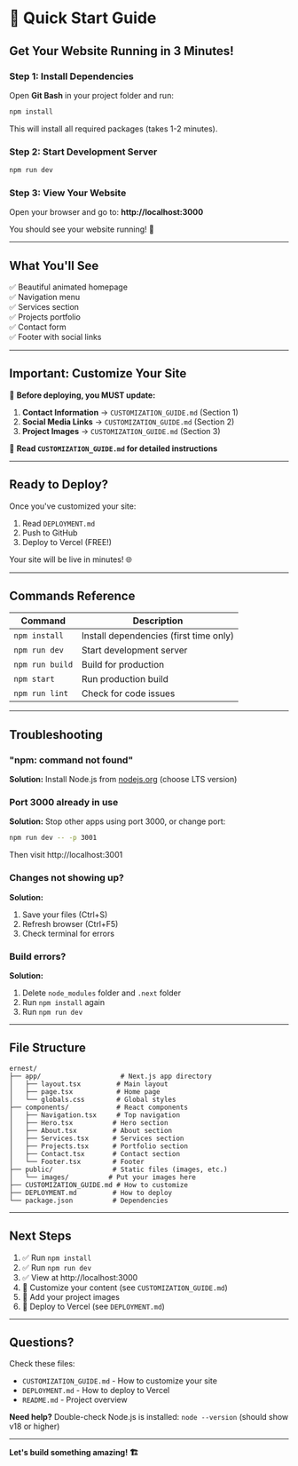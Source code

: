 # 🚀 Quick Start Guide

## Get Your Website Running in 3 Minutes!

### Step 1: Install Dependencies

Open **Git Bash** in your project folder and run:

```bash
npm install
```

This will install all required packages (takes 1-2 minutes).

### Step 2: Start Development Server

```bash
npm run dev
```

### Step 3: View Your Website

Open your browser and go to: **http://localhost:3000**

You should see your website running! 🎉

---

## What You'll See

✅ Beautiful animated homepage  
✅ Navigation menu  
✅ Services section  
✅ Projects portfolio  
✅ Contact form  
✅ Footer with social links  

---

## Important: Customize Your Site

🔴 **Before deploying, you MUST update:**

1. **Contact Information** → `CUSTOMIZATION_GUIDE.md` (Section 1)
2. **Social Media Links** → `CUSTOMIZATION_GUIDE.md` (Section 2)
3. **Project Images** → `CUSTOMIZATION_GUIDE.md` (Section 3)

📖 **Read `CUSTOMIZATION_GUIDE.md` for detailed instructions**

---

## Ready to Deploy?

Once you've customized your site:

1. Read `DEPLOYMENT.md`
2. Push to GitHub
3. Deploy to Vercel (FREE!)

Your site will be live in minutes! 🌐

---

## Commands Reference

| Command | Description |
|---------|-------------|
| `npm install` | Install dependencies (first time only) |
| `npm run dev` | Start development server |
| `npm run build` | Build for production |
| `npm start` | Run production build |
| `npm run lint` | Check for code issues |

---

## Troubleshooting

### "npm: command not found"
**Solution:** Install Node.js from [nodejs.org](https://nodejs.org) (choose LTS version)

### Port 3000 already in use
**Solution:** Stop other apps using port 3000, or change port:
```bash
npm run dev -- -p 3001
```
Then visit http://localhost:3001

### Changes not showing up?
**Solution:** 
1. Save your files (Ctrl+S)
2. Refresh browser (Ctrl+F5)
3. Check terminal for errors

### Build errors?
**Solution:**
1. Delete `node_modules` folder and `.next` folder
2. Run `npm install` again
3. Run `npm run dev`

---

## File Structure

```
ernest/
├── app/                    # Next.js app directory
│   ├── layout.tsx         # Main layout
│   ├── page.tsx           # Home page
│   └── globals.css        # Global styles
├── components/            # React components
│   ├── Navigation.tsx     # Top navigation
│   ├── Hero.tsx          # Hero section
│   ├── About.tsx         # About section
│   ├── Services.tsx      # Services section
│   ├── Projects.tsx      # Portfolio section
│   ├── Contact.tsx       # Contact section
│   └── Footer.tsx        # Footer
├── public/               # Static files (images, etc.)
│   └── images/          # Put your images here
├── CUSTOMIZATION_GUIDE.md # How to customize
├── DEPLOYMENT.md         # How to deploy
└── package.json          # Dependencies
```

---

## Next Steps

1. ✅ Run `npm install`
2. ✅ Run `npm run dev`
3. ✅ View at http://localhost:3000
4. 📝 Customize your content (see `CUSTOMIZATION_GUIDE.md`)
5. 📸 Add your project images
6. 🚀 Deploy to Vercel (see `DEPLOYMENT.md`)

---

## Questions?

Check these files:
- `CUSTOMIZATION_GUIDE.md` - How to customize your site
- `DEPLOYMENT.md` - How to deploy to Vercel
- `README.md` - Project overview

**Need help?** Double-check Node.js is installed: `node --version` (should show v18 or higher)

---

**Let's build something amazing! 🏗️**

